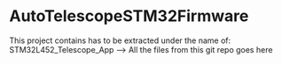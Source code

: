 # AutoTelescopeSTM32Firmware


This project contains has to be extracted under the name of: 
STM32L452_Telescope_App
--> All the files from this git repo goes here
